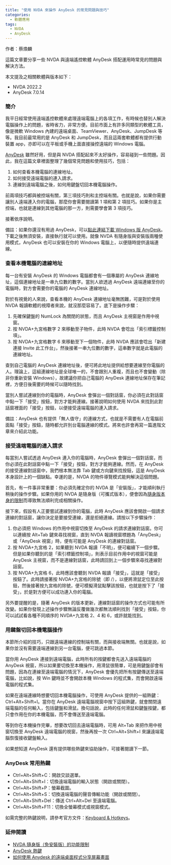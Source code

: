 ```yaml
---
title: "使用 NVDA 來操作 AnyDesk 的常見問題與技巧"
categories:
  - 軟體應用
tags:
  - NVDA
  - AnyDesk
---
```


作者：蔡煥麟

這篇文章要分享一些 NVDA 與遠端遙控軟體 AnyDesk 搭配運用時常見的問題與解決方法。

本文提及之相關軟體與版本如下：

* NVDA 2022.2
* AnyDesk 7.0.14

### 簡介

我平日經常使用遠端遙控軟體來處理遠端電腦上的各項工作，有時候也替別人解決電腦操作上的問題，省時省力，非常方便。目前市面上有許多同類型的軟體工具，像是微軟 Windows 內建的遠端桌面、TeamViewer、AnyDesk、JumpDesk 等等。我目前最常用的是 AnyDesk 和 JumpDesk，而且這兩套軟體都有提供行動裝置 app，亦即可以在平板或手機上面直接操控遠端的 Windows 電腦。

[AnyDesk](https://anydesk.com/) 雖然好用，但是與 NVDA 搭配起來不太好操作，容易碰到一些問題。因此，我在這篇文章裡面整理了幾個常見問題和使用技巧，包括：

1. 如何查看本機電腦的連線地址。
2. 如何接受遠端電腦的連入請求。
3. 連線到遠端電腦之後，如何用鍵盤切回本機電腦操作。

前兩項技巧都與被控端有關，第三項技巧則和主控端有關。也就是說，如果你需要讓別人遠端連入你的電腦，那麼你會需要閱讀第 1 項和第 2 項技巧。如果你是主控端，也就是連線到其他電腦的那一方，則需要學會第 3 項技巧。

接著依序說明。

備註：如果你還沒有用過 AnyDesk，可以[點此連結下載 Windows 版 AnyDesk](https://anydesk.com/zht/downloads/thank-you?dv=win_exe)。下載之後無須安裝，直接執行就可以使用。就像 NVDA 有隨身版與安裝版兩種使用模式，AnyDesk 也可以安裝在你的 Windows 電腦上，以便隨時提供遠端連線。

### 查看本機電腦的連線地址

每一台有安裝 AnyDesk 的 Windows 電腦都會有一個專屬的 AnyDesk 連線地址，這個連線地址是一串九位數的數字。當別人欲透過 AnyDesk 遠端連線至你的電腦時，對方會需要你的電腦的 AnyDesk 連線地址。

對於有視覺的人來說，查看本機的 AnyDesk 連線地址毫無困難，可是對於使用 NVDA 報讀軟體的視障者來說，就沒那麼容易了。底下是操作步驟：

1. 先確保鍵盤的 NumLock 為關閉的狀態，而且 AnyDesk 主視窗是作用中視窗。
2. 按 NVDA+九宮格數字 2 來移動至子物件，此時 NVDA 會唸出「索引標籤控制項」。
3. 按 NVDA+九宮格數字 6 來移動至下一個物件，此時 NVDA 應該會唸出「新建連接 Invite 此工作台」，然後接著一串九位數的數字，這串數字就是此電腦的連線地址。

查到自己電腦的 AnyDesk 連線地址後，便可將此地址提供給想要連線至你電腦的人。理論上，這組連線地址是全球唯一的，不會跟別人重複，而且也不會變動（除非你重新安裝 Windows），故建議你把自己電腦的 AnyDesk 連線地址保存在筆記裡，方便日後需要的時候可以隨時找到。

當別人嘗試連線到你的電腦時，AnyDesk 會彈出一個對話窗，你必須在此對話窗中點一下「接受」按鈕，對方才能夠連線。接著說明如何使用 NVDA 來找到此對話窗裡面的「接受」按鈕，以便接受遠端電腦的連入請求。

備註：AnyDesk 也有提供「無人值守」的連線方式，也就是不需要有人在電腦前面點「接受」按鈕，隨時都允許別台電腦連線的模式。將來也許會再寫一篇進階文章來介紹此功能。

### 接受遠端電腦的連入請求

每當別人嘗試透過 AnyDesk 連入你的電腦時，AnyDesk 會彈出一個對話窗，而你必須在此對話窗中點一下「接受」按鈕，對方才能夠連線。然而，在 AnyDesk 的接受連線對話窗中，我們根本無法靠 Tab 鍵或方向鍵來找按鈕，這是 AnyDesk 本身設計上的一個缺點。幸運的是，NVDA 的物件導覽模式能夠解決這個問題。

首先，有一件事非常重要：你必須先確定你的 NVDA 是「安裝版」，才能順利執行稍後的操作步驟。如果你用的 NVDA 是隨身版（可攜式版本），便會因為[隨身版本身的限制](https://innoobj.blogspot.com/2022/08/nvda.html)而導致無法順利完成相關操作。

接下來，假設有人正要嘗試連線到你的電腦，此時 AnyDesk 應該會開啟一個請求連線的對話窗，讓你決定是要接受連線，還是拒絕連線。請按以下步驟操作：

1. 你必須把 Windows 的作用中視窗切換至 AnyDesk 的請求連線對話窗。你可以連續按 Alt+Tab 鍵來尋找視窗，直到 NVDA 報讀視窗標題為「AnyDesk」或「AnyDesk 視窗」時，便有可能是 AnyDesk 的連線對話窗。
2. 按 NVDA+九宮格 2，如果聽到 NVDA 報讀「不明」，便可繼續下一個步驟。但是如果你聽到的是「索引標籤控制項」，則表示目前作用中的視窗可能是 AnyDesk 主視窗，而不是連線對話窗，此時請回到上一個步驟來尋找連線對話窗。
3. 按 NVDA+九宮格 6，此時應該會聽到 NVDA 報讀「接受」，這就是「接受」按鈕了。此時請接著按 NVDA+九宮格的除號（即 /），以便將滑鼠定位至此按鈕，然後接著按九宮格的除號，便可模擬滑鼠點擊該按鈕，也就是按下了「接受」，於是對方便可以成功連入你的電腦。

另外要提醒的是，隨著 AnyDesk 的版本更新，連線對話窗的操作方式也可能有所改變。如果你發現上述操作步驟無論反覆做幾次都無法順利找到「接受」按鈕，你可以試試看各種不同順序的 NVDA+九宮格 2、4 和 6，或許就能找到。

### 用鍵盤切回本機電腦操作

本節所介紹的技巧，只跟遠端連線的控制端有關，而與接收端無關。也就是說，如果你並沒有需要遠端連線到另一台電腦，便可跳過本節。

當你用 AnyDesk 連接到遠端電腦，此時所有的按鍵都會先送入遠端電腦的 AnyDesk 視窗，所以如果要切換至本機操作，用滑鼠很簡單，可是用鍵盤卻會有問題，因為在連線至遠端電腦的情況下，AnyDesk 會優先把所有按鍵傳送至遠端電腦，比如說，按 Win 鍵時並不會開啟本機 Windows 的程式集，而會開啟遠端電腦的程式集。

如果在遠端連線時想要切回本機電腦操作，可使用 AnyDesk 提供的一組熱鍵：Ctrl+Alt+Shift+I。當你在 AnyDesk 遠端電腦視窗中按下這組熱鍵，就會關閉遠端電腦的任何輸入，包括鍵盤和滑鼠。換句話說，此時的任何滑鼠和鍵盤按鍵，都只會作用在你的本機電腦，而不會傳送至遠端電腦。

等到你在本機操作完畢，想要改切回去遠端電腦時，可用 Alt+Tab 來把作用中視窗切換至 AnyDesk 遠端電腦的視窗，然後再按一次 Ctrl+Alt+Shift+I 來讓遠端電腦恢復接收鍵盤輸入。

如果想知道 AnyDesk 還有提供哪些熱鍵來協助操作，可接著閱讀下一節。

### AnyDesk 常用熱鍵

* Ctrl+Alt+Shift+C：開啟交談選單。
* Ctrl+Alt+Shift+I：切換遠端電腦的輸入狀態（開啟或關閉）。
* Ctrl+Alt+Shift+P：螢幕截圖。
* Ctrl+Alt+Shift+S：切換遠端電腦的聲音傳輸功能（開啟或關閉）。
* Ctrl+Alt+Shift+Del：傳送 Ctrl+Alt+Del 至遠端電腦。
* Ctrl+Alt+Shift+F11：切換全螢幕模式或視窗模式。

如需完整的熱鍵說明，請參考官方文件：[Keyboard & Hotkeys](https://support.anydesk.com/knowledge/keyboard-and-hotkeys)。

### 延伸閱讀

* [NVDA 隨身版（免安裝版）的功能限制](https://innoobj.blogspot.com/2022/08/nvda.html)
* [AnyDesk 熱鍵](https://support.anydesk.com/knowledge/keyboard-and-hotkeys)
* [如何使用 Anydesk 的遠端桌面程式分享屏幕畫面](https://blog.anydesk.com/zh-hant/%e5%a6%82%e4%bd%95%e5%88%86%e4%ba%ab%e6%a1%8c%e9%9d%a2%e5%b1%8f%e5%b9%95%e7%95%ab%e9%9d%a2/)